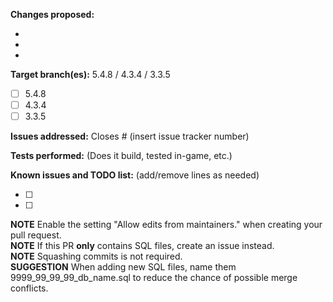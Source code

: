 [//]: # (***************************)
[//]: # (** FILL IN THIS TEMPLATE **)
[//]: # (***************************)

**Changes proposed:**

-  
-  
-  

**Target branch(es):** 5.4.8 / 4.3.4 / 3.3.5

- [ ] 5.4.8
- [ ] 4.3.4
- [ ] 3.3.5

**Issues addressed:** Closes #  (insert issue tracker number)


**Tests performed:** (Does it build, tested in-game, etc.)


**Known issues and TODO list:** (add/remove lines as needed)

- [ ] 
- [ ]

**NOTE** Enable the setting "Allow edits from maintainers." when creating your pull request.  
**NOTE** If this PR __only__ contains SQL files, create an issue instead.  
**NOTE** Squashing commits is not required.  
**SUGGESTION** When adding new SQL files, name them 9999_99_99_99_db_name.sql to reduce the chance of possible merge conflicts.
